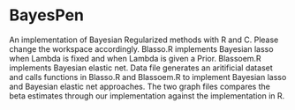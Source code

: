 # BayesPen
An implementation of Bayesian Regularized methods with R and C.
Please change the workspace accordingly.
Blasso.R implements Bayesian lasso when Lambda is fixed and when Lambda is given a Prior.
Blassoem.R implements Bayesian elastic net.
Data file generates an aritificial dataset and calls functions in Blasso.R and Blassoem.R to implement Bayesian lasso and Bayesian elastic net approaches.
The two graph files compares the beta estimates through our implementation against the implementation in R.
